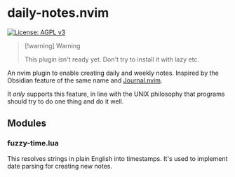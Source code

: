 # daily-notes.nvim

[![License: AGPL v3](https://img.shields.io/badge/License-AGPL_v3-blue.svg)](https://www.gnu.org/licenses/agpl-3.0)

> [!warning] Warning
>
> This plugin isn't ready yet. Don't try to install it with lazy etc.

An nvim plugin to enable creating daily and weekly notes. Inspired by the
Obsidian feature of the same name and
[Journal.nvim](https://github.com/jakobkhansen/journal.nvim).

It _only_ supports this feature, in line with the UNIX philosophy that programs
should try to do one thing and do it well.

## Modules

### fuzzy-time.lua

This resolves strings in plain English into timestamps. It's used to implement
date parsing for creating new notes.
